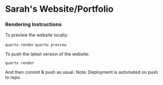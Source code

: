# Sarah's Website/Portfolio

### Rendering Instructions

To preview the website locally:

```quarto render```
```quarto preview```

To push the latest version of the website:

```quarto render```

And then commit & push as usual.
Note: Deployment is automated on push to repo.